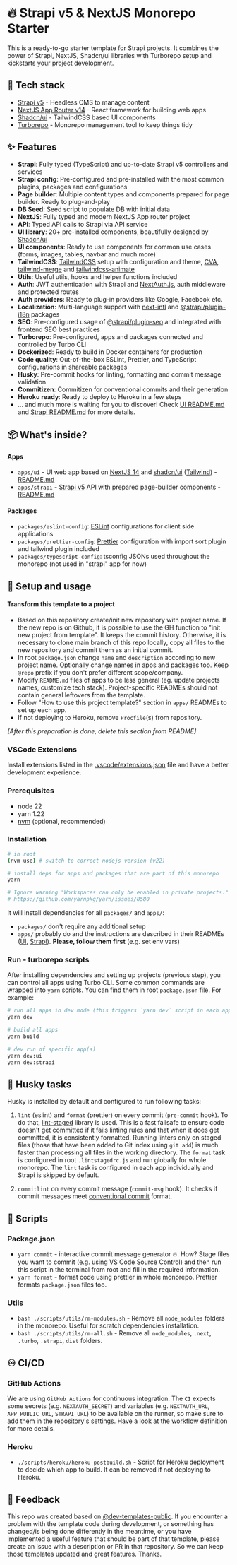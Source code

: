 # 🔥 Strapi v5 & NextJS Monorepo Starter

This is a ready-to-go starter template for Strapi projects. It combines the power of Strapi, NextJS, Shadcn/ui libraries with Turborepo setup and kickstarts your project development.

## 🥞 Tech stack

- [Strapi v5](https://strapi.io/) - Headless CMS to manage content
- [NextJS App Router v14](https://nextjs.org/docs/14) - React framework for building web apps
- [Shadcn/ui](https://ui.shadcn.com/) - TailwindCSS based UI components
- [Turborepo](https://turbo.build/) - Monorepo management tool to keep things tidy

## ✨ Features

- **Strapi**: Fully typed (TypeScript) and up-to-date Strapi v5 controllers and services
- **Strapi config**: Pre-configured and pre-installed with the most common plugins, packages and configurations
- **Page builder**: Multiple content types and components prepared for page builder. Ready to plug-and-play
- **DB Seed**: Seed script to populate DB with initial data
- **NextJS**: Fully typed and modern NextJS App router project
- **API**: Typed API calls to Strapi via API service
- **UI library**: 20+ pre-installed components, beautifully designed by [Shadcn/ui](https://ui.shadcn.com/)
- **UI components**: Ready to use components for common use cases (forms, images, tables, navbar and much more)
- **TailwindCSS**: [TailwindCSS](https://tailwindcss.com/) setup with configuration and theme, [CVA](https://cva.style/docs), [tailwind-merge](https://www.npmjs.com/package/tailwind-merge) and [tailwindcss-animate](https://www.npmjs.com/package/tailwindcss-animate)
- **Utils**: Useful utils, hooks and helper functions included
- **Auth**: JWT authentication with Strapi and [NextAuth.js](https://next-auth.js.org/), auth middleware and protected routes
- **Auth providers**: Ready to plug-in providers like Google, Facebook etc.
- **Localization**: Multi-language support with [next-intl](https://next-intl-docs.vercel.app/) and [@strapi/plugin-i18n](https://www.npmjs.com/package/@strapi/plugin-i18n) packages
- **SEO**: Pre-configured usage of [@strapi/plugin-seo](https://www.npmjs.com/package/@strapi/plugin-seo) and integrated with frontend SEO best practices
- **Turborepo**: Pre-configured, apps and packages connected and controlled by Turbo CLI
- **Dockerized**: Ready to build in Docker containers for production
- **Code quality**: Out-of-the-box ESLint, Prettier, and TypeScript configurations in shareable packages
- **Husky**: Pre-commit hooks for linting, formatting and commit message validation
- **Commitizen**: Commitizen for conventional commits and their generation
- **Heroku ready**: Ready to deploy to Heroku in a few steps
- ... and much more is waiting for you to discover! Check [UI README.md](apps/ui/README.md) and [Strapi README.md](apps/strapi/README.md) for more details.

## 📦 What's inside?

#### Apps

- `apps/ui` - UI web app based on [NextJS 14](https://nextjs.org/docs/14/) and [shadcn/ui](https://ui.shadcn.com/) ([Tailwind](https://tailwindcss.com/)) - [README.md](./apps/ui/README.md)
- `apps/strapi` - [Strapi v5](https://strapi.io/) API with prepared page-builder components - [README.md](./apps/strapi/README.md)

#### Packages

- `packages/eslint-config`: [ESLint](https://eslint.org/) configurations for client side applications
- `packages/prettier-config`: [Prettier](https://prettier.io/) configuration with import sort plugin and tailwind plugin included
- `packages/typescript-config`: tsconfig JSONs used throughout the monorepo (not used in "strapi" app for now)

## 🚀 Setup and usage

#### Transform this template to a project

- Based on this repository create/init new repository with project name. If the new repo is on Github, it is possible to use the GH function to "init new project from template". It keeps the commit history. Otherwise, it is necessary to clone main branch of this repo locally, copy all files to the new repository and commit them as an initial commit.
- In root `package.json` change `name` and `description` according to new project name. Optionally change names in apps and packages too. Keep `@repo` prefix if you don't prefer different scope/company.
- Modify `README.md` files of apps to be less general (eg. update projects names, customize tech stack). Project-specific READMEs should not contain general leftovers from the template.
- Follow "How to use this project template?" section in `apps/` READMEs to set up each app.
- If not deploying to Heroku, remove `Procfile`(s) from repository.

_[After this preparation is done, delete this section from README]_

### VSCode Extensions

Install extensions listed in the [.vscode/extensions.json](.vscode/extensions.json) file and have a better development experience.

### Prerequisites

- node 22
- yarn 1.22
- [nvm](https://github.com/nvm-sh/nvm) (optional, recommended)

### Installation

```bash
# in root
(nvm use) # switch to correct nodejs version (v22)

# install deps for apps and packages that are part of this monorepo
yarn

# Ignore warning "Workspaces can only be enabled in private projects."
# https://github.com/yarnpkg/yarn/issues/8580
```

It will install dependencies for all `packages/` and `apps/`:

- `packages/` don't require any additional setup
- `apps/` probably do and the instructions are described in their READMEs ([UI](./apps/ui/README.md), [Strapi](./apps/strapi/README.md)). **Please, follow them first** (e.g. set env vars)

### Run - turborepo scripts

After installing dependencies and setting up projects (previous step), you can control all apps using Turbo CLI. Some common commands are wrapped into `yarn` scripts. You can find them in root `package.json` file. For example:

```bash
# run all apps in dev mode (this triggers `yarn dev` script in each app from `/apps` directory)
yarn dev

# build all apps
yarn build

# dev run of specific app(s)
yarn dev:ui
yarn dev:strapi
```

## 🔱 Husky tasks

Husky is installed by default and configured to run following tasks:

1. `lint` (eslint) and `format` (prettier) on every commit (`pre-commit` hook). To do that, [lint-staged](https://www.npmjs.com/package/lint-staged) library is used. This is a fast failsafe to ensure code doesn't get committed if it fails linting rules and that when it does get committed, it is consistently formatted. Running linters only on staged files (those that have been added to Git index using `git add`) is much faster than processing all files in the working directory. The `format` task is configured in root `.lintstagedrc.js` and run globally for whole monorepo. The `lint` task is configured in each app individually and Strapi is skipped by default.

2. `commitlint` on every commit message (`commit-msg` hook). It checks if commit messages meet [conventional commit](https://www.conventionalcommits.org/en/v1.0.0/) format.

## 📿 Scripts

### Package.json

- `yarn commit` - interactive commit message generator 🔥. How? Stage files you want to commit (e.g. using VS Code Source Control) and then run this script in the terminal from root and fill in the required information.
- `yarn format` - format code using prettier in whole monorepo. Prettier formats `package.json` files too.

### Utils

- `bash ./scripts/utils/rm-modules.sh` - Remove all `node_modules` folders in the monorepo. Useful for scratch dependencies installation.
- `bash ./scripts/utils/rm-all.sh` - Remove all `node_modules`, `.next`, `.turbo`, `.strapi`, `dist` folders.

## ♾️ CI/CD

### GitHub Actions

We are using `GitHub Actions` for continuous integration. The `CI` expects some secrets (e.g. `NEXTAUTH_SECRET`) and variables (e.g. `NEXTAUTH_URL`, `APP_PUBLIC_URL`, `STRAPI_URL`) to be available on the runner, so make sure to add them in the repository's settings. Have a look at the [workflow](.github/workflows/ci.yml) definition for more details.

### Heroku

- `./scripts/heroku/heroku-postbuild.sh` - Script for Heroku deployment to decide which app to build. It can be removed if not deploying to Heroku.

## 💙 Feedback

This repo was created based on [@dev-templates-public](https://github.com/notum-cz/dev-templates-public). If you encounter a problem with the template code during development, or something has changed/is being done differently in the meantime, or you have implemented a useful feature that should be part of that template, please create an issue with a description or PR in that repository. So we can keep those templates updated and great features. Thanks.

